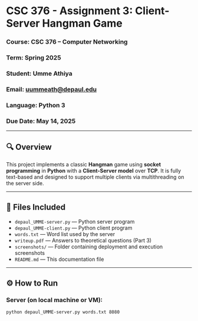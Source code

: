 # CSC 376 - Assignment 3: Client-Server Hangman Game

### Course: CSC 376 – Computer Networking  
### Term: Spring 2025  
### Student: Umme Athiya  
### Email: uummeath@depaul.edu  
### Language: Python 3  
### Due Date: May 14, 2025  

---

## 🔍 Overview

This project implements a classic **Hangman** game using **socket programming** in **Python** with a **Client-Server model** over **TCP**. It is fully text-based and designed to support multiple clients via multithreading on the server side.

---

## 📁 Files Included

- `depaul_UMME-server.py` — Python server program
- `depaul_UMME-client.py` — Python client program
- `words.txt` — Word list used by the server
- `writeup.pdf` — Answers to theoretical questions (Part 3)
- `screenshots/` — Folder containing deployment and execution screenshots
- `README.md` — This documentation file

---

## ⚙️ How to Run

### Server (on local machine or VM):
```bash
python depaul_UMME-server.py words.txt 8080

